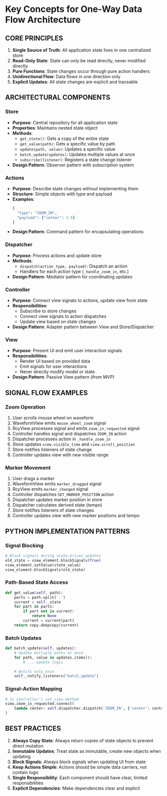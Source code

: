 # Key Concepts for One-Way Data Flow Architecture

## CORE PRINCIPLES

1. **Single Source of Truth**: All application state lives in one centralized store
2. **Read-Only State**: State can only be read directly, never modified directly
3. **Pure Functions**: State changes occur through pure action handlers
4. **Unidirectional Flow**: Data flows in one direction only
5. **Explicit Updates**: All state changes are explicit and traceable

## ARCHITECTURAL COMPONENTS

### Store
- **Purpose**: Central repository for all application state
- **Properties**: Maintains nested state object
- **Methods**: 
  - `get_state()`: Gets a copy of the entire state
  - `get_value(path)`: Gets a specific value by path
  - `update(path, value)`: Updates a specific value
  - `batch_update(updates)`: Updates multiple values at once
  - `subscribe(listener)`: Registers a state change listener
- **Design Pattern**: Observer pattern with subscription system

### Actions
- **Purpose**: Describe state changes without implementing them
- **Structure**: Simple objects with type and payload
- **Examples**:
  ```python
  {
    "type": "ZOOM_IN",
    "payload": {"center": 2.5}
  }
  ```
- **Design Pattern**: Command pattern for encapsulating operations

### Dispatcher
- **Purpose**: Process actions and update store
- **Methods**: 
  - `dispatch(action_type, payload)`: Dispatch an action
  - Handlers for each action type (`_handle_zoom_in`, etc.)
- **Design Pattern**: Mediator pattern for coordinating updates

### Controller
- **Purpose**: Connect view signals to actions, update view from state
- **Responsibilities**:
  - Subscribe to store changes
  - Connect view signals to action dispatches
  - Update view based on state changes
- **Design Pattern**: Adapter pattern between View and Store/Dispatcher

### View
- **Purpose**: Present UI and emit user interaction signals
- **Responsibilities**:
  - Render UI based on provided data
  - Emit signals for user interactions
  - Never directly modify model or state
- **Design Pattern**: Passive View pattern (from MVP)

## SIGNAL FLOW EXAMPLES

### Zoom Operation
1. User scrolls mouse wheel on waveform
2. WaveformView emits `mouse_wheel_zoom` signal
3. RcyView processes signal and emits `zoom_in_requested` signal
4. Controller handles signal and dispatches `ZOOM_IN` action
5. Dispatcher processes action in `_handle_zoom_in`
6. Store updates `view.visible_time` and `view.scroll_position`
7. Store notifies listeners of state change
8. Controller updates view with new visible range

### Marker Movement
1. User drags a marker
2. WaveformView emits `marker_dragged` signal
3. RcyView emits `marker_changed` signal
4. Controller dispatches `SET_MARKER_POSITION` action
5. Dispatcher updates marker position in store
6. Dispatcher calculates derived state (tempo)
7. Store notifies listeners of state changes
8. Controller updates view with new marker positions and tempo

## PYTHON IMPLEMENTATION PATTERNS

### Signal Blocking
```python
# Block signals during state-driven updates
old_state = view_element.blockSignals(True)
view_element.setValue(state_value)
view_element.blockSignals(old_state)
```

### Path-Based State Access
```python
def get_value(self, path):
    parts = path.split('.')
    current = self._state
    for part in parts:
        if part not in current:
            return None
        current = current[part]
    return copy.deepcopy(current)
```

### Batch Updates
```python
def batch_update(self, updates):
    # Update multiple paths at once
    for path, value in updates.items():
        # ... update logic
    
    # Notify only once
    self._notify_listeners("batch_update")
```

### Signal-Action Mapping
```python
# In controller's set_view method
view.zoom_in_requested.connect(
    lambda center: self.dispatcher.dispatch('ZOOM_IN', {'center': center})
)
```

## BEST PRACTICES

1. **Always Copy State**: Always return copies of state objects to prevent direct mutation
2. **Immutable Updates**: Treat state as immutable, create new objects when updating
3. **Block Signals**: Always block signals when updating UI from state
4. **Keep Actions Simple**: Actions should be simple data carriers, not contain logic
5. **Single Responsibility**: Each component should have clear, limited responsibilities
6. **Explicit Dependencies**: Make dependencies clear and explicit